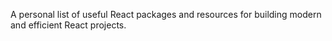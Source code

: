 A personal list of useful React packages and resources for building modern and efficient React projects.
